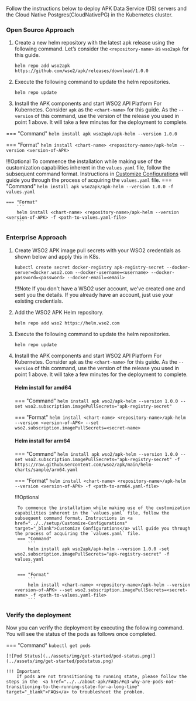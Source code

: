 
Follow the instructions below to deploy APK Data Service (DS) servers and the Cloud Native Postgres(CloudNativePG) in the Kubernetes cluster.

### Open Source Approach  

1. Create a new helm repository with the latest apk release using the following command. Let’s consider the ```<repository-name>``` as ```wso2apk``` for this guide.

    ```console
    helm repo add wso2apk https://github.com/wso2/apk/releases/download/1.0.0
    ```

2. Execute the following command to update the helm repositories.

    ```console
    helm repo update
    ```
   
3. Install the APK components and start WSO2 API Platform For Kubernetes. Consider ```apk``` as the ```<chart-name>``` for this guide. As the ```--version``` of this command, use the version of the release you used in point 1 above. It will take a few minutes for the deployment to complete.

=== "Command"
    ```
    helm install apk wso2apk/apk-helm --version 1.0.0
    ```

=== "Format"
    ```
    helm install <chart-name> <repository-name>/apk-helm --version <version-of-APK>
    ```

!!!Optional
    To commence the installation while making use of the customization capabilities inherent in the `values.yaml` file, follow the subsequent command format. Instructions in <a href="../setup/Customize-Configurations" target="_blank">Customize Configurations</a> will guide you through the process of acquiring the `values.yaml` file.
    === "Command"
        ```
         helm install apk wso2apk/apk-helm --version 1.0.0 -f values.yaml
        ```
        
    === "Format"
        ```
        helm install <chart-name> <repository-name>/apk-helm --version <version-of-APK> -f <path-to-values.yaml-file>
        ```

### Enterprise Approach

1.  Create WSO2 APK image pull secrets with your WSO2 credentials as shown below and apply
this in K8s.

    ```console
    kubectl create secret docker-registry apk-registry-secret --docker-server=docker.wso2.com --docker-username=<username> --docker-password=<password> --docker-email=<email>
    ```

    !!!Note
        If you don't have a WSO2 user account, we've created one and sent you the details. If you already have an account, just use your existing credentials.

2. Add the WSO2 APK Helm repository.

    ```console
    helm repo add wso2 https://helm.wso2.com
    ```
	
3. Execute the following command to update the helm repositories.

      ```console
      helm repo update
      ```

3. Install the APK components and start WSO2 API Platform For Kubernetes. Consider ```apk``` as the ```<chart-name>``` for this guide. As the ```--version``` of this command, use the version of the release you used in point 1 above. It will take a few minutes for the deployment to complete.

    #### Helm install for amd64

    === "Command"
        ```
        helm install apk wso2/apk-helm --version 1.0.0 --set wso2.subscription.imagePullSecrets="apk-registry-secret"
        ```

    === "Format"
        ```
        helm install <chart-name> <repository-name>/apk-helm --version <version-of-APK> --set wso2.subscription.imagePullSecrets=<secret-name>
        ```
	
    #### Helm install for arm64

    === "Command"
        ```
        helm install apk wso2/apk-helm --version 1.0.0 --set wso2.subscription.imagePullSecrets="apk-registry-secret" -f https://raw.githubusercontent.com/wso2/apk/main/helm-charts/sample/arm64.yaml
        ```

    === "Format"
        ```
        helm install <chart-name> <repository-name>/apk-helm --version <version-of-APK> -f <path-to-arm64.yaml-file>
        ```

    !!!Optional
    
        To commence the installation while making use of the customization       capabilities inherent in the `values.yaml` file, follow the subsequent command format. Instructions in <a href="../../setup/Customize-Configurations" target="_blank">Customize Configurations</a> will guide you through the process of acquiring the `values.yaml` file.
        === "Command"
            ```
            helm install apk wso2apk/apk-helm --version 1.0.0 -set wso2.subscription.imagePullSecrets="apk-registry-secret" -f values.yaml
            ```

        === "Format"
            ```
            helm install <chart-name> <repository-name>/apk-helm --version <version-of-APK> --set wso2.subscription.imagePullSecrets=<secret-name> -f <path-to-values.yaml-file> 
            ```

### Verify the deployment

Now you can verify the deployment by executing the following command. You will see the status of the pods as follows once completed.

=== "Command"
    ```
    kubectl get pods
    ```

    [![Pod Status](../assets/img/get-started/pod-status.png)](../assets/img/get-started/podstatus.png)

    !!! Important
        If pods are not transitioning to running state, please follow the steps in the  <a href="../../about-apk/FAQs/#q3-why-are-pods-not-transitioning-to-the-running-state-for-a-long-time" target="_blank">FAQs</a> to troubleshoot the problem.


